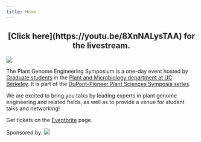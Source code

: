 ```yaml
---
title: Home
---
```

 
<center><h2>[Click here](https://youtu.be/8XnNALysTAA) for the livestream.</h2></center>
 
<img id="flyer" src="/files/flyer.png">

The Plant Genome Engineering Symposium is a one-day event hosted by [Graduate
students](/organizers.html) in the [Plant and Microbiology
department at UC Berkeley](http://plantandmicrobiology.berkeley.edu).
It is part of the [DuPont-Pioneer Plant Sciences Symposia
series](https://www.pioneer.com/home/site/about/research/PlantSciSymposiaSeries).

We are excited to bring you talks by leading experts in plant genome
engineering and related fields, as well as to provide a venue for student talks
and networking!

Get tickets on the [Eventbrite](https://www.eventbrite.com/e/2019-plant-genome-engineering-symposium-tickets-56209498122) page.
  
Sponsored by:
<img src="/files/logos/corteva.png" class="centerimg">

<!-- TODO different pic here -->
<!-- <img src="https://upload.wikimedia.org/wikipedia/en/5/5d/Dwinelle_hall_uc_berkeley.jpg" /> -->

<!-- TODO see if reasonable positioning of twitter stuff is possible! -->
<!-- <div class="twitterborder" style="float:right; position: absolute; right: 0; top: 0; z-index=10;">
<div class="table">
<div class="table-cell">
<a class="twitter-timeline" data-width="350" data-dnt="true" href="https://twitter.com/search?q=from%3APlantGenomeEng%20OR%20from%3APlantSciSym%20OR%20to%3APlantGenomeEng%20OR%20to%3APlantSciSym%20OR%20%40PlantGenomeEng%20OR%20%40PlantSciSym" data-widget-id="845922144706052097">Tweets about from:PlantGenomeEng OR from:PlantSciSym OR to:PlantGenomeEng OR to:PlantSciSym OR @PlantGenomeEng OR @PlantSciSym</a>
<script>!function(d,s,id){var js,fjs=d.getElementsByTagName(s)[0],p=/^http:/.test(d.location)?'http':'https';if(!d.getElementById(id)){js=d.createElement(s);js.id=id;js.src=p+"://platform.twitter.com/widgets.js";fjs.parentNode.insertBefore(js,fjs);}}(document,"script","twitter-wjs");</script>
</div>
</div> -->
</div>
